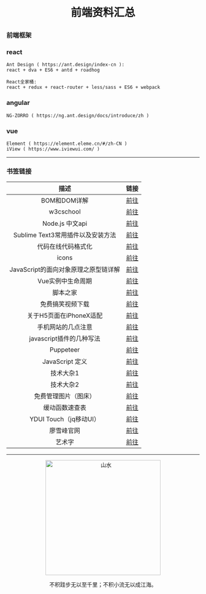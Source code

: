 # <p align='center'>前端资料汇总</p>

### 前端框架
### react
```
Ant Design ( https://ant.design/index-cn ):
react + dva + ES6 + antd + roadhog
```
```
React全家桶:
react + redux + react-router + less/sass + ES6 + webpack  
```
### angular

```
NG-ZORRO ( https://ng.ant.design/docs/introduce/zh )
```
### vue
```
Element ( https://element.eleme.cn/#/zh-CN )
iView ( https://www.iviewui.com/ )
```
 ***
 ### 书签链接

  描述 | 链接
  :---:  | --- 
  BOM和DOM详解 | [前往](https://www.jb51.net/article/55851.htm)
  w3cschool | [前往](http://www.w3school.com.cn/)
  Node.js 中文api | [前往](http://nodejs.cn/api/modules.html)
  Sublime Text3常用插件以及安装方法 | [前往](https://www.cnblogs.com/liuchaoH/p/6370008.html) 
  代码在线代码格式化 | [前往](http://tool.oschina.net/codeformat/xml)  
  icons | [前往](https://icomoon.io/app/#/select)
  JavaScript的面向对象原理之原型链详解 | [前往](https://www.cnblogs.com/pompey/p/6675559.html)   
  Vue实例中生命周期 | [前往](https://www.jb51.net/article/122069.htm)
  脚本之家 | [前往](https://www.jb51.net/)
  免费搞笑视频下载 | [前往](http://www.wymp48.com/spe_7_1.html)
  关于H5页面在iPhoneX适配 | [前往](https://www.cnblogs.com/lolDragon/p/7795174.html)
  手机网站的几点注意 | [前往](https://www.haorooms.com/post/phone_web)
  javascript插件的几种写法 | [前往](https://blog.csdn.net/qq_25065257/article/details/74690859)
  Puppeteer | [前往](https://zhaoqize.github.io/puppeteer-api-zh_CN/#/class-Page)
  JavaScript 定义 | [前往](http://javascript.ruanyifeng.com/)       
  技术大杂1 | [前往](https://github.com/reactnativecn/react-native-guide#%E5%B7%A5%E5%85%B7)
  技术大杂2 | [前往](http://www.daqianduan.com/nav)
  免费管理图片（图床） | [前往](https://imgchr.com/)
  缓动函数速查表 | [前往](https://easings.net/)
  YDUI Touch（jq移动UI） | [前往](http://www.ydui.org/) 
  廖雪峰官网 | [前往](https://www.liaoxuefeng.com/)
  艺术字 | [前往](http://www.akuziti.com/mb/)
	
  
***
<p align="center"><img width=300 src="https://github.com/yagaping/someProject/blob/master/img/ping.jpg" alt="山水"></p>
<p align="center">不积跬步无以至千里；不积小流无以成江海。</p>
